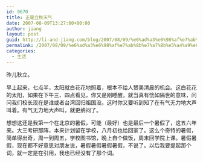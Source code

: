 ```yaml
---
id: 9670
title: 正是立秋天气
date: 2007-08-09T13:27:00+00:00
author: jiang
layout: post
guid: http://li-and-jiang.com/blog/2007/08/09/%e6%ad%a3%e6%98%af%e7%ab%8b%e7%a7%8b%e5%a4%a9%e6%b0%94/
permalink: /2007/08/09/%e6%ad%a3%e6%98%af%e7%ab%8b%e7%a7%8b%e5%a4%a9%e6%b0%94/
categories:
  - 生活
---
```

昨儿秋立。 

早上起来，七点半，太阳就白花花地照着，根本不给人赞美清晨的机会。这白花花的太阳，如果在下午三、四点看见，你又是刚睡醒，就当真有恍如隔世的意味，问问我们校长现在是谁或者台湾回归祖国没。这时你又要听到知了在有气无力地大声叫着。有气无力地大声叫，就更纳闷了。 

想想这还是我第一个在北京的暑假，可能（最好）也是最后一个暑假了，这五六年来。大三考研那阵，本来计划留在学校，八月初也给回家了。这么个奇特的暑假，简单得出奇，周一到周五，学校图书馆，晚上自个做饭，周末回学院上课。暑假暑假，现在都不好意思对朋友说，暑假暑假暑假暑假，不说了。以后我要提起那个词，就一定是在引用，我也已经没有了那个词。